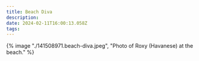 ```yaml
---
title: Beach Diva
description: 
date: 2024-02-11T16:00:13.058Z
tags: 
---
```

{% image "./141508971.beach-diva.jpeg", "Photo of Roxy (Havanese) at the beach." %}